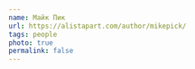 ```yaml
---
name: Майк Пик
url: https://alistapart.com/author/mikepick/
tags: people
photo: true
permalink: false
---
```

